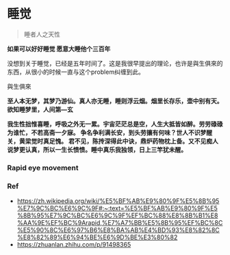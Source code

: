 # 睡觉 #
> 睡者人之天性

**如果可以好好睡觉 愿意大睡他个三百年**


没想到关于睡觉，已经是五年时间了。这是我很早提出的理论，也许是與生俱來的东西，从很小的时候一直与这个problem纠缠到此。

與生俱來


**至人本无梦，其梦乃游仙。真人亦无睡，睡则浮云烟。烟里长存乐，壶中别有天。欲知睡梦里，人间第—玄**

**我生性拙惟喜睡，呼吸之外无一累。宇宙茫茫总是空，人生大抵皆如醉。劳劳碌碌为谁忙，不若高斋一夕寐。
争名争利满长安，到头劳攘有何味？世人不识梦醒关，黄梁觉时真足愧。
君不见，陈抟深得此中诀，鼎炉药物枕上备。又不见痴人说梦更认真，所以一生长愦愦。睡中真乐我独领，日上三竿犹未醒。**


### Rapid eye movement 

### Ref

* https://zh.wikipedia.org/wiki/%E5%BF%AB%E9%80%9F%E5%8B%95%E7%9C%BC%E6%9C%9F#:~:text=%E5%BF%AB%E9%80%9F%E5%8B%95%E7%9C%BC%E6%9C%9F%EF%BC%88%E8%8B%B1%E8%AA%9E%EF%BC%9Arapid,%E7%A7%BB%E5%8B%95%EF%BC%8C%E5%90%8C%E6%97%B6%E8%BA%AB%E4%BD%93%E8%82%8C%E8%82%89%E6%94%BE%E6%9D%BE%E3%80%82
* https://zhuanlan.zhihu.com/p/91498365
